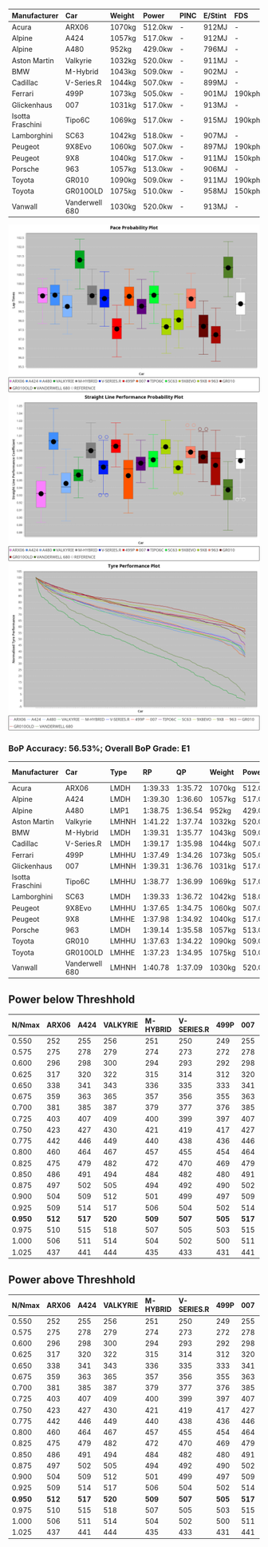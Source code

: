 | Manufacturer     | Car            | Weight | Power   | PINC    | E/Stint | FDS     |
|:-|:-|:-|:-|:-|:-|:-|
| Acura            | ARX06          | 1070kg | 512.0kw |    -    | 912MJ   |    -    |
| Alpine           | A424           | 1057kg | 517.0kw |    -    | 912MJ   |    -    |
| Alpine           | A480           | 952kg  | 429.0kw |    -    | 796MJ   |    -    |
| Aston Martin     | Valkyrie       | 1032kg | 520.0kw |    -    | 911MJ   |    -    |
| BMW              | M-Hybrid       | 1043kg | 509.0kw |    -    | 902MJ   |    -    |
| Cadillac         | V-Series.R     | 1044kg | 507.0kw |    -    | 899MJ   |    -    |
| Ferrari          | 499P           | 1073kg | 505.0kw |    -    | 901MJ   | 190kph  |
| Glickenhaus      | 007            | 1031kg | 517.0kw |    -    | 913MJ   |    -    |
| Isotta Fraschini | Tipo6C         | 1069kg | 517.0kw |    -    | 915MJ   | 190kph  |
| Lamborghini      | SC63           | 1042kg | 518.0kw |    -    | 907MJ   |    -    |
| Peugeot          | 9X8Evo         | 1060kg | 507.0kw |    -    | 897MJ   | 190kph  |
| Peugeot          | 9X8            | 1040kg | 517.0kw |    -    | 911MJ   | 150kph  |
| Porsche          | 963            | 1057kg | 513.0kw |    -    | 906MJ   |    -    |
| Toyota           | GR010          | 1090kg | 509.0kw |    -    | 911MJ   | 190kph  |
| Toyota           | GR010OLD       | 1075kg | 510.0kw |    -    | 958MJ   | 150kph  |
| Vanwall          | Vanderwell 680 | 1030kg | 520.0kw |    -    | 913MJ   |    -    |

![PACECHART](./IMG/ACOMETHOD.png)
![STRAIGHTLINEPERFORMANCECHART](./IMG/ACOMETHOD_sp.png)
![TYREPERFORMANCECHART](./IMG/ACOMETHOD_tw.png)

### BoP Accuracy: 56.53%; Overall BoP Grade: E1
| Manufacturer     | Car            | Type  | RP      | QP      | Weight | Power¹  | Threshhold | PINC    | Power²   | E/Stint | AVG Vmax  | FDS     | RDLC | L/Stint | BOP-Grade | Model Accuracy | Model Points | Match%  | SimDiff |
|:-|:-|:-|:-|:-|:-|:-|:-|:-|:-|:-|:-|:-|:-|:-|:-|:-|:-|:-|:-|
| Acura            | ARX06          | LMDH  | 1:39.33 | 1:35.72 | 1070kg | 512.0kw | 210.0kph   |    -    | 512.00kw |  912MJ  | 298.81kph |    -    | 1.00 | 29      | +C2       | 100.00%        | 996          | 71.64%  | #       |
| Alpine           | A424           | LMDH  | 1:39.30 | 1:36.60 | 1057kg | 517.0kw | 210.0kph   |    -    | 517.00kw |  912MJ  | 312.36kph |    -    | 0.99 | 29      | +B2       | 99.49%         | 1360         | 81.55%  | #       |
| Alpine           | A480           | LMP1  | 1:38.75 | 1:36.54 |  952kg | 429.0kw | 210.0kph   |    -    | 429.00kw |  796MJ  | 299.19kph |    -    | 0.97 | 27      | -A2       | 97.75%         | 1567         | 94.91%  | +0.16   |
| Aston Martin     | Valkyrie       | LMHNH | 1:41.22 | 1:37.74 | 1032kg | 520.0kw | 210.0kph   |    -    | 520.00kw |  911MJ  | 305.62kph |    -    | 1.03 | 29      | +Ω2       | 100.00%        | 312          | -7.06%  | #       |
| BMW              | M-Hybrid       | LMDH  | 1:39.31 | 1:35.77 | 1043kg | 509.0kw | 210.0kph   |    -    | 509.00kw |  902MJ  | 310.80kph |    -    | 1.01 | 29      | +A2       | 98.62%         | 2363         | 90.04%  | #       |
| Cadillac         | V-Series.R     | LMDH  | 1:39.17 | 1:35.98 | 1044kg | 507.0kw | 210.0kph   |    -    | 507.00kw |  899MJ  | 305.58kph |    -    | 1.01 | 29      | +C1       | 98.50%         | 4201         | 79.87%  | #       |
| Ferrari          | 499P           | LMHHU | 1:37.49 | 1:34.26 | 1073kg | 505.0kw | 210.0kph   |    -    | 505.00kw |  901MJ  | 308.79kph | 190kph  | 1.01 | 29      | -Ω1       | 100.00%        | 4441         | 22.95%  | #       |
| Glickenhaus      | 007            | LMHNH | 1:39.31 | 1:36.76 | 1031kg | 517.0kw | 210.0kph   |    -    | 517.00kw |  913MJ  | 305.25kph |    -    | 0.96 | 29      | +C2       | 94.07%         | 2174         | 73.16%  | +0.15   |
| Isotta Fraschini | Tipo6C         | LMHHU | 1:38.77 | 1:36.99 | 1069kg | 517.0kw | 210.0kph   |    -    | 517.00kw |  915MJ  | 305.97kph | 190kph  | 1.04 | 29      | +B2       | 98.48%         | 130          | 81.17%  | #       |
| Lamborghini      | SC63           | LMDH  | 1:39.33 | 1:36.72 | 1042kg | 518.0kw | 210.0kph   |    -    | 518.00kw |  907MJ  | 308.12kph |    -    | 1.05 | 29      | +B2       | 100.00%        | 784          | 80.47%  | #       |
| Peugeot          | 9X8Evo         | LMHHU | 1:37.65 | 1:34.75 | 1060kg | 507.0kw | 210.0kph   |    -    | 507.00kw |  897MJ  | 310.24kph | 190kph  | 0.99 | 29      | -Ω1       | 100.00%        | 808          | 28.11%  | #       |
| Peugeot          | 9X8            | LMHHE | 1:37.98 | 1:34.92 | 1040kg | 517.0kw | 210.0kph   |    -    | 517.00kw |  911MJ  | 305.53kph | 150kph  | 1.02 | 29      | -E2       | 98.79%         | 5064         | 52.67%  | +0.12   |
| Porsche          | 963            | LMDH  | 1:39.14 | 1:35.58 | 1057kg | 513.0kw | 210.0kph   |    -    | 513.00kw |  906MJ  | 309.06kph |    -    | 1.00 | 29      | ~A1       | 99.87%         | 12613        | 100.00% | #       |
| Toyota           | GR010          | LMHHU | 1:37.63 | 1:34.22 | 1090kg | 509.0kw | 210.0kph   |    -    | 509.00kw |  911MJ  | 305.37kph | 190kph  | 1.00 | 29      | -Ω1       | 99.73%         | 2956         | 33.00%  | #       |
| Toyota           | GR010OLD       | LMHHE | 1:37.23 | 1:34.95 | 1075kg | 510.0kw | 210.0kph   |    -    | 510.00kw |  958MJ  | 304.39kph | 150kph  | 1.02 | 29      | -Ω1       | 94.62%         | 880          | 12.32%  | +1.20   |
| Vanwall          | Vanderwell 680 | LMHNH | 1:40.78 | 1:37.09 | 1030kg | 520.0kw | 210.0kph   |    -    | 520.00kw |  913MJ  | 302.50kph |    -    | 1.01 | 29      | +Ω1       | 99.09%         | 544          | 9.63%   | +0.14   |

## Power below Threshhold
| N/Nmax    | ARX06   | A424    | VALKYRIE | M-HYBRID | V-SERIES.R | 499P    | 007     | TIPO6C  | SC63    | 9X8EVO  | 9X8     | 963     | GR010   | GR010OLD | VANDERWELL 680 | ​     | RPM      | A480    |
|:-|:-|:-|:-|:-|:-|:-|:-|:-|:-|:-|:-|:-|:-|:-|:-|:-|:-|:-|
|  0.550    |  252    |  255    |  256     |  251     |  250       |  249    |  255    |  255    |  255    |  250    |  255    |  253    |  251    |  251     |  256           |  ​    |   --     |   -     |
|  0.575    |  275    |  278    |  279     |  274     |  273       |  272    |  278    |  278    |  278    |  273    |  278    |  276    |  274    |  274     |  279           |  ​    |   --     |   -     |
|  0.600    |  296    |  298    |  300     |  294     |  293       |  292    |  298    |  298    |  299    |  293    |  298    |  296    |  294    |  295     |  300           |  ​    |   --     |   -     |
|  0.625    |  317    |  320    |  322     |  315     |  314       |  312    |  320    |  320    |  321    |  314    |  320    |  317    |  315    |  316     |  322           |  ​    |   --     |   -     |
|  0.650    |  338    |  341    |  343     |  336     |  335       |  333    |  341    |  341    |  342    |  335    |  341    |  338    |  336    |  337     |  343           |  ​    |   --     |   -     |
|  0.675    |  359    |  363    |  365     |  357     |  356       |  355    |  363    |  363    |  364    |  356    |  363    |  360    |  357    |  358     |  365           |  ​    |   --     |   -     |
|  0.700    |  381    |  385    |  387     |  379     |  377       |  376    |  385    |  385    |  386    |  377    |  385    |  382    |  379    |  380     |  387           |  ​    |   --     |   -     |
|  0.725    |  403    |  407    |  409     |  400     |  399       |  397    |  407    |  407    |  407    |  399    |  407    |  403    |  400    |  401     |  409           |  ​    |   --     |   -     |
|  0.750    |  423    |  427    |  430     |  421     |  419       |  417    |  427    |  427    |  428    |  419    |  427    |  424    |  421    |  422     |  430           |  ​    |   --     |   -     |
|  0.775    |  442    |  446    |  449     |  440     |  438       |  436    |  446    |  446    |  447    |  438    |  446    |  443    |  440    |  441     |  449           |  ​    |  5000    |  252    |
|  0.800    |  460    |  464    |  467     |  457     |  455       |  454    |  464    |  464    |  465    |  455    |  464    |  461    |  457    |  458     |  467           |  ​    |  5500    |  297    |
|  0.825    |  475    |  479    |  482     |  472     |  470       |  469    |  479    |  479    |  480    |  470    |  479    |  476    |  472    |  473     |  482           |  ​    |  6000    |  332    |
|  0.850    |  486    |  491    |  494     |  484     |  482       |  480    |  491    |  491    |  492    |  482    |  491    |  487    |  484    |  485     |  494           |  ​    |  6500    |  375    |
|  0.875    |  497    |  502    |  505     |  494     |  492       |  490    |  502    |  502    |  503    |  492    |  502    |  498    |  494    |  495     |  505           |  ​    |  7000    |  419    |
|  0.900    |  504    |  509    |  512     |  501     |  499       |  497    |  509    |  509    |  510    |  499    |  509    |  505    |  501    |  502     |  512           |  ​    |  7500    |  430    |
|  0.925    |  509    |  514    |  517     |  506     |  504       |  502    |  514    |  514    |  515    |  504    |  514    |  510    |  506    |  507     |  517           |  ​    |  8000    |  426    |
| **0.950** | **512** | **517** | **520**  | **509**  | **507**    | **505** | **517** | **517** | **518** | **507** | **517** | **513** | **509** | **510**  | **520**        | **​** | **8500** | **429** |
|  0.975    |  510    |  515    |  518     |  507     |  505       |  503    |  515    |  515    |  516    |  505    |  515    |  511    |  507    |  508     |  518           |  ​    |  9000    |  214    |
|  1.000    |  506    |  511    |  514     |  504     |  502       |  500    |  511    |  511    |  512    |  502    |  511    |  507    |  504    |  505     |  514           |  ​    |   --     |   -     |
|  1.025    |  437    |  441    |  444     |  435     |  433       |  431    |  441    |  441    |  442    |  433    |  441    |  438    |  435    |  436     |  444           |  ​    |   --     |   -     |

## Power above Threshhold
| N/Nmax    | ARX06   | A424    | VALKYRIE | M-HYBRID | V-SERIES.R | 499P    | 007     | TIPO6C  | SC63    | 9X8EVO  | 9X8     | 963     | GR010   | GR010OLD | VANDERWELL 680 | ​     | RPM      | A480    |
|:-|:-|:-|:-|:-|:-|:-|:-|:-|:-|:-|:-|:-|:-|:-|:-|:-|:-|:-|
|  0.550    |  252    |  255    |  256     |  251     |  250       |  249    |  255    |  255    |  255    |  250    |  255    |  253    |  251    |  251     |  256           |  ​    |   --     |   -     |
|  0.575    |  275    |  278    |  279     |  274     |  273       |  272    |  278    |  278    |  278    |  273    |  278    |  276    |  274    |  274     |  279           |  ​    |   --     |   -     |
|  0.600    |  296    |  298    |  300     |  294     |  293       |  292    |  298    |  298    |  299    |  293    |  298    |  296    |  294    |  295     |  300           |  ​    |   --     |   -     |
|  0.625    |  317    |  320    |  322     |  315     |  314       |  312    |  320    |  320    |  321    |  314    |  320    |  317    |  315    |  316     |  322           |  ​    |   --     |   -     |
|  0.650    |  338    |  341    |  343     |  336     |  335       |  333    |  341    |  341    |  342    |  335    |  341    |  338    |  336    |  337     |  343           |  ​    |   --     |   -     |
|  0.675    |  359    |  363    |  365     |  357     |  356       |  355    |  363    |  363    |  364    |  356    |  363    |  360    |  357    |  358     |  365           |  ​    |   --     |   -     |
|  0.700    |  381    |  385    |  387     |  379     |  377       |  376    |  385    |  385    |  386    |  377    |  385    |  382    |  379    |  380     |  387           |  ​    |   --     |   -     |
|  0.725    |  403    |  407    |  409     |  400     |  399       |  397    |  407    |  407    |  407    |  399    |  407    |  403    |  400    |  401     |  409           |  ​    |   --     |   -     |
|  0.750    |  423    |  427    |  430     |  421     |  419       |  417    |  427    |  427    |  428    |  419    |  427    |  424    |  421    |  422     |  430           |  ​    |   --     |   -     |
|  0.775    |  442    |  446    |  449     |  440     |  438       |  436    |  446    |  446    |  447    |  438    |  446    |  443    |  440    |  441     |  449           |  ​    |  5000    |  252    |
|  0.800    |  460    |  464    |  467     |  457     |  455       |  454    |  464    |  464    |  465    |  455    |  464    |  461    |  457    |  458     |  467           |  ​    |  5500    |  297    |
|  0.825    |  475    |  479    |  482     |  472     |  470       |  469    |  479    |  479    |  480    |  470    |  479    |  476    |  472    |  473     |  482           |  ​    |  6000    |  332    |
|  0.850    |  486    |  491    |  494     |  484     |  482       |  480    |  491    |  491    |  492    |  482    |  491    |  487    |  484    |  485     |  494           |  ​    |  6500    |  375    |
|  0.875    |  497    |  502    |  505     |  494     |  492       |  490    |  502    |  502    |  503    |  492    |  502    |  498    |  494    |  495     |  505           |  ​    |  7000    |  419    |
|  0.900    |  504    |  509    |  512     |  501     |  499       |  497    |  509    |  509    |  510    |  499    |  509    |  505    |  501    |  502     |  512           |  ​    |  7500    |  430    |
|  0.925    |  509    |  514    |  517     |  506     |  504       |  502    |  514    |  514    |  515    |  504    |  514    |  510    |  506    |  507     |  517           |  ​    |  8000    |  426    |
| **0.950** | **512** | **517** | **520**  | **509**  | **507**    | **505** | **517** | **517** | **518** | **507** | **517** | **513** | **509** | **510**  | **520**        | **​** | **8500** | **429** |
|  0.975    |  510    |  515    |  518     |  507     |  505       |  503    |  515    |  515    |  516    |  505    |  515    |  511    |  507    |  508     |  518           |  ​    |  9000    |  214    |
|  1.000    |  506    |  511    |  514     |  504     |  502       |  500    |  511    |  511    |  512    |  502    |  511    |  507    |  504    |  505     |  514           |  ​    |   --     |   -     |
|  1.025    |  437    |  441    |  444     |  435     |  433       |  431    |  441    |  441    |  442    |  433    |  441    |  438    |  435    |  436     |  444           |  ​    |   --     |   -     |
